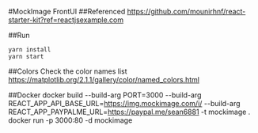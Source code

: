 #MockImage FrontUI
##Referenced 
https://github.com/mounirhnf/react-starter-kit?ref=reactjsexample.com

##Run
```shell
yarn install
yarn start
```

##Colors
Check the color names list
https://matplotlib.org/2.1.1/gallery/color/named_colors.html

##Docker
docker build --build-arg PORT=3000 --build-arg REACT_APP_API_BASE_URL=https://img.mockimage.com/i/ --build-arg REACT_APP_PAYPALME_URL=https://paypal.me/sean6881 -t mockimage .
docker run -p 3000:80 -d mockimage